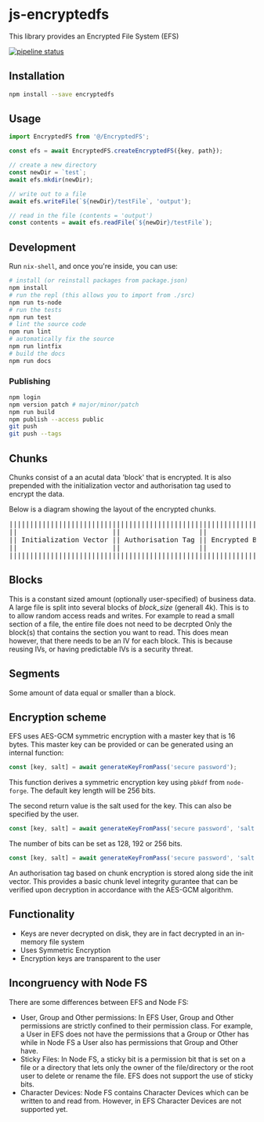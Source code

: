 # js-encryptedfs

This library provides an Encrypted File System (EFS)

[![pipeline status](https://gitlab.com/MatrixAI/open-source/js-encryptedfs/badges/master/pipeline.svg)](https://gitlab.com/MatrixAI/open-source/js-encryptedfs/commits/master)

## Installation

```sh
npm install --save encryptedfs
```

## Usage

```ts
import EncryptedFS from '@/EncryptedFS';

const efs = await EncryptedFS.createEncryptedFS({key, path});

// create a new directory
const newDir = `test`;
await efs.mkdir(newDir);

// write out to a file
await efs.writeFile(`${newDir}/testFile`, 'output');

// read in the file (contents = 'output')
const contents = await efs.readFile(`${newDir}/testFile`);
```

## Development

Run `nix-shell`, and once you're inside, you can use:

```sh
# install (or reinstall packages from package.json)
npm install
# run the repl (this allows you to import from ./src)
npm run ts-node
# run the tests
npm run test
# lint the source code
npm run lint
# automatically fix the source
npm run lintfix
# build the docs
npm run docs
```

### Publishing

```sh
npm login
npm version patch # major/minor/patch
npm run build
npm publish --access public
git push
git push --tags
```

## Chunks

Chunks consist of a an acutal data 'block' that is encrypted. It is also prepended with the initialization vector and authorisation tag used to encrypt the data.

Below is a diagram showing the layout of the encrypted chunks.
<pre style="white-space:pre !important; overflow-x:scroll !important">
||||||||||||||||||||||||||||||||||||||||||||||||||||||||||||||||||||||||||
||                       ||                   ||                        ||
|| Initialization Vector || Authorisation Tag || Encrypted Block ... -> ||
||                       ||                   ||                        ||
||||||||||||||||||||||||||||||||||||||||||||||||||||||||||||||||||||||||||
</pre>

## Blocks

This is a constant sized amount (optionally user-specified) of business data.
A large file is split into several blocks of *block_size* (generall 4k).
This is to to allow random access reads and writes.
For example to read a small section of a file, the entire file does not need to be decrpted
Only the block(s) that contains the section you want to read.
This does mean however, that there needs to be an IV for each block.
This is because reusing IVs, or having predictable IVs is a security threat.

## Segments

Some amount of data equal or smaller than a block.

## Encryption scheme

EFS uses AES-GCM symmetric encryption with a master key that is 16 bytes. This master key can be provided or can be generated using an internal function:

```ts
const [key, salt] = await generateKeyFromPass('secure password');
```

This function derives a symmetric encryption key using `pbkdf` from `node-forge`. The default key length will be 256 bits.

The second return value is the salt used for the key. This can also be specified by the user.

```ts
const [key, salt] = await generateKeyFromPass('secure password', 'salt');
```

 The number of bits can be set as 128, 192 or 256 bits.

 ```ts
const [key, salt] = await generateKeyFromPass('secure password', 'salt', 128);
```

An authorisation tag based on chunk encryption is stored along side the init vector. This provides a basic chunk level integrity gurantee that can be verified upon decryption in accordance with the AES-GCM algorithm.

## Functionality

- Keys are never decrypted on disk, they are in fact decrypted in an in-memory file system
- Uses Symmetric Encryption
- Encryption keys are transparent to the user

## Incongruency with Node FS

There are some differences between EFS and Node FS:

- User, Group and Other permissions: In EFS User, Group and Other permissions are strictly confined to their permission class. For example, a User in EFS does not have the permissions that a Group or Other has while in Node FS a User also has permissions that Group and Other have.
- Sticky Files: In Node FS, a sticky bit is a permission bit that is set on a file or a directory that lets only the owner of the file/directory or the root user to delete or rename the file. EFS does not support the use of sticky bits.
- Character Devices: Node FS contains Character Devices which can be written to and read from. However, in EFS Character Devices are not supported yet.
